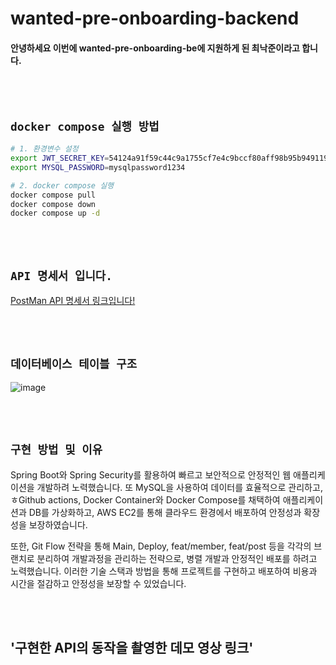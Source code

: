 <br/><br>
# wanted-pre-onboarding-backend

 #### 안녕하세요 이번에 wanted-pre-onboarding-be에 지원하게 된 최낙준이라고 합니다.

<br/><br>
## `docker compose 실행 방법`  

```bash
# 1. 환경변수 설정
export JWT_SECRET_KEY=54124a91f59c44c9a1755cf7e4c9bccf80aff98b95b949119f42a243be15c2017a2310f0acc54d5c910de5530af15d82
export MYSQL_PASSWORD=mysqlpassword1234

# 2. docker compose 실행
docker compose pull
docker compose down
docker compose up -d
```

<br/><br>

## `API 명세서 입니다.`

[PostMan API 명세서 링크입니다!](https://documenter.getpostman.com/view/24689222/2s9XxyRt9V)  

<br/><br>

## `데이터베이스 테이블 구조`

![image](https://github.com/NakChoi/wanted-pre-onboarding-backend/assets/92242517/c637592c-9f99-4403-908c-99e388e398c5)


<br/><br>

## `구현 방법 및 이유`
Spring Boot와 Spring Security를 활용하여 빠르고 보안적으로 안정적인 웹 애플리케이션을 개발하려 노력했습니다. 또 MySQL을 사용하여 데이터를 효율적으로 관리하고, ㅎGithub actions, Docker Container와 Docker Compose를 채택하여 애플리케이션과 DB를 가상화하고, AWS EC2를 통해 클라우드 환경에서 배포하여 안정성과 확장성을 보장하였습니다. 

또한, Git Flow 전략을 통해 Main, Deploy, feat/member, feat/post 등을 각각의 브랜치로 분리하여 개발과정을 관리하는 전략으로, 병렬 개발과 안정적인 배포를 하려고 노력했습니다. 이러한 기술 스택과 방법을 통해 프로젝트를 구현하고 배포하여 비용과 시간을 절감하고 안정성을 보장할 수 있었습니다.




<br/><br>
## '구현한 API의 동작을 촬영한 데모 영상 링크'



